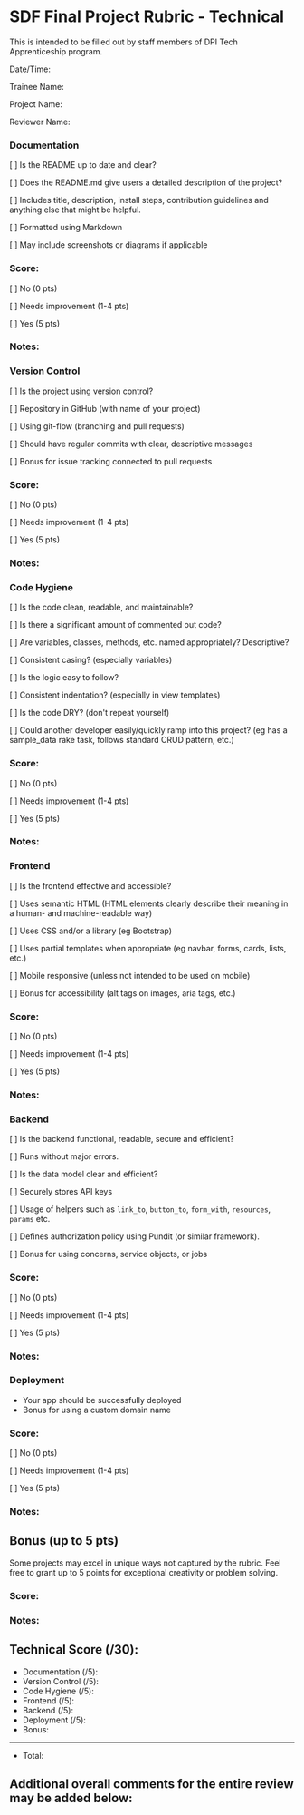 # SDF Final Project Rubric - Technical

This is intended to be filled out by staff members of DPI Tech Apprenticeship program.

Date/Time:

Trainee Name:

Project Name:

Reviewer Name:

### Documentation
[ ] Is the README up to date and clear?

[ ] Does the README.md give users a detailed description of the project?

[ ] Includes title, description, install steps, contribution guidelines and anything else that might be helpful.

[ ] Formatted using Markdown

[ ] May include screenshots or diagrams if applicable

### Score:

[ ] No (0 pts)

[ ] Needs improvement (1-4 pts)

[ ] Yes (5 pts)

### Notes:

### Version Control
[ ] Is the project using version control?

[ ] Repository in GitHub (with name of your project)

[ ] Using git-flow (branching and pull requests)

[ ] Should have regular commits with clear, descriptive messages

[ ] Bonus for issue tracking connected to pull requests

### Score:

[ ] No (0 pts)

[ ] Needs improvement (1-4 pts)

[ ] Yes (5 pts)

### Notes:

### Code Hygiene
[ ] Is the code clean, readable, and maintainable?

[ ] Is there a significant amount of commented out code?

[ ] Are variables, classes, methods, etc. named appropriately? Descriptive?

[ ] Consistent casing? (especially variables)

[ ] Is the logic easy to follow?

[ ] Consistent indentation? (especially in view templates)

[ ] Is the code DRY? (don't repeat yourself)

[ ] Could another developer easily/quickly ramp into this project? (eg has a sample_data rake task, follows standard CRUD pattern, etc.)

### Score:

[ ] No (0 pts)

[ ] Needs improvement (1-4 pts)

[ ] Yes (5 pts)

### Notes:

### Frontend
[ ] Is the frontend effective and accessible?

[ ] Uses semantic HTML (HTML elements clearly describe their meaning in a human- and machine-readable way)

[ ] Uses CSS and/or a library (eg Bootstrap)

[ ] Uses partial templates when appropriate (eg navbar, forms, cards, lists, etc.)

[ ] Mobile responsive (unless not intended to be used on mobile)

[ ] Bonus for accessibility (alt tags on images, aria tags, etc.)

### Score:

[ ] No (0 pts)

[ ] Needs improvement (1-4 pts)

[ ] Yes (5 pts)

### Notes:

### Backend
[ ] Is the backend functional, readable, secure and efficient?

[ ] Runs without major errors.

[ ] Is the data model clear and efficient?

[ ] Securely stores API keys

[ ] Usage of helpers such as `link_to`, `button_to`, `form_with`, `resources`, `params` etc.

[ ] Defines authorization policy using Pundit (or similar framework).

[ ] Bonus for using concerns, service objects, or jobs

### Score:

[ ] No (0 pts)

[ ] Needs improvement (1-4 pts)

[ ] Yes (5 pts)

### Notes:

### Deployment
- Your app should be successfully deployed
- Bonus for using a custom domain name

### Score:

[ ] No (0 pts)

[ ] Needs improvement (1-4 pts)

[ ] Yes (5 pts)

### Notes:

## Bonus (up to 5 pts)
Some projects may excel in unique ways not captured by the rubric. Feel free to grant up to 5 points for exceptional creativity or problem solving.

### Score: 

### Notes:

## Technical Score (/30):
- Documentation (/5):
- Version Control (/5):
- Code Hygiene (/5):
- Frontend (/5):
- Backend (/5):
- Deployment (/5):
- Bonus:
---
- Total: 

## Additional overall comments for the entire review may be added below:
```




```
